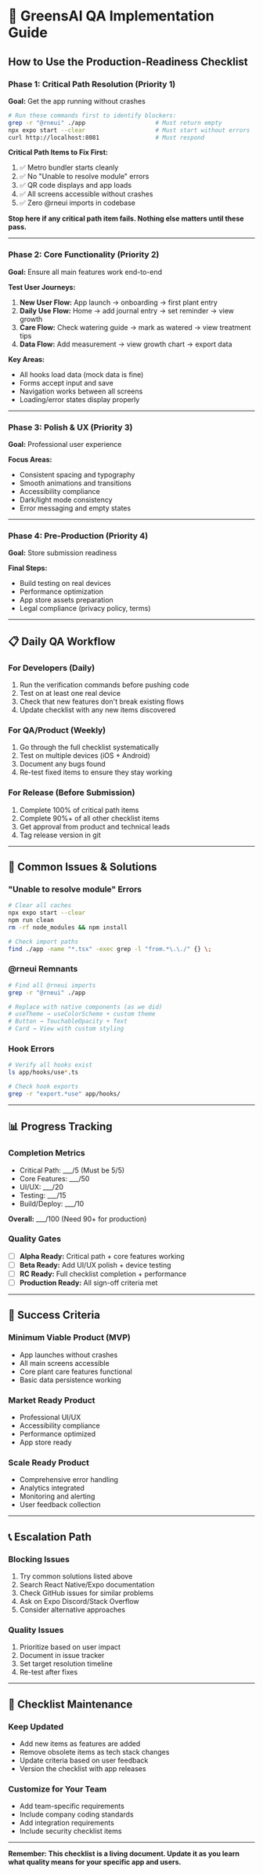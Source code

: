 # 🚀 **GreensAI QA Implementation Guide**

## How to Use the Production-Readiness Checklist

### **Phase 1: Critical Path Resolution (Priority 1)**

**Goal:** Get the app running without crashes

```bash
# Run these commands first to identify blockers:
grep -r "@rneui" ./app                    # Must return empty
npx expo start --clear                    # Must start without errors
curl http://localhost:8081                # Must respond
```

**Critical Path Items to Fix First:**
1. ✅ Metro bundler starts cleanly
2. ✅ No "Unable to resolve module" errors  
3. ✅ QR code displays and app loads
4. ✅ All screens accessible without crashes
5. ✅ Zero @rneui imports in codebase

**Stop here if any critical path item fails. Nothing else matters until these pass.**

---

### **Phase 2: Core Functionality (Priority 2)**

**Goal:** Ensure all main features work end-to-end

**Test User Journeys:**
1. **New User Flow:** App launch → onboarding → first plant entry
2. **Daily Use Flow:** Home → add journal entry → set reminder → view growth
3. **Care Flow:** Check watering guide → mark as watered → view treatment tips
4. **Data Flow:** Add measurement → view growth chart → export data

**Key Areas:**
- All hooks load data (mock data is fine)
- Forms accept input and save
- Navigation works between all screens
- Loading/error states display properly

---

### **Phase 3: Polish & UX (Priority 3)**

**Goal:** Professional user experience

**Focus Areas:**
- Consistent spacing and typography
- Smooth animations and transitions
- Accessibility compliance
- Dark/light mode consistency
- Error messaging and empty states

---

### **Phase 4: Pre-Production (Priority 4)**

**Goal:** Store submission readiness

**Final Steps:**
- Build testing on real devices
- Performance optimization
- App store assets preparation
- Legal compliance (privacy policy, terms)

---

## 📋 **Daily QA Workflow**

### **For Developers (Daily)**
1. Run the verification commands before pushing code
2. Test on at least one real device
3. Check that new features don't break existing flows
4. Update checklist with any new items discovered

### **For QA/Product (Weekly)**
1. Go through the full checklist systematically
2. Test on multiple devices (iOS + Android)
3. Document any bugs found
4. Re-test fixed items to ensure they stay working

### **For Release (Before Submission)**
1. Complete 100% of critical path items
2. Complete 90%+ of all other checklist items
3. Get approval from product and technical leads
4. Tag release version in git

---

## 🔧 **Common Issues & Solutions**

### **"Unable to resolve module" Errors**
```bash
# Clear all caches
npx expo start --clear
npm run clean
rm -rf node_modules && npm install

# Check import paths
find ./app -name "*.tsx" -exec grep -l "from.*\.\./" {} \;
```

### **@rneui Remnants**
```bash
# Find all @rneui imports
grep -r "@rneui" ./app

# Replace with native components (as we did)
# useTheme → useColorScheme + custom theme
# Button → TouchableOpacity + Text
# Card → View with custom styling
```

### **Hook Errors**
```bash
# Verify all hooks exist
ls app/hooks/use*.ts

# Check hook exports
grep -r "export.*use" app/hooks/
```

---

## 📊 **Progress Tracking**

### **Completion Metrics**
- Critical Path: ___/5 (Must be 5/5)
- Core Features: ___/50 
- UI/UX: ___/20
- Testing: ___/15
- Build/Deploy: ___/10

**Overall:** ___/100 (Need 90+ for production)

### **Quality Gates**
- [ ] **Alpha Ready:** Critical path + core features working
- [ ] **Beta Ready:** Add UI/UX polish + device testing  
- [ ] **RC Ready:** Full checklist completion + performance
- [ ] **Production Ready:** All sign-off criteria met

---

## 🎯 **Success Criteria**

### **Minimum Viable Product (MVP)**
- App launches without crashes
- All main screens accessible
- Core plant care features functional
- Basic data persistence working

### **Market Ready Product**
- Professional UI/UX
- Accessibility compliance
- Performance optimized
- App store ready

### **Scale Ready Product**
- Comprehensive error handling
- Analytics integrated
- Monitoring and alerting
- User feedback collection

---

## 📞 **Escalation Path**

### **Blocking Issues**
1. Try common solutions listed above
2. Search React Native/Expo documentation
3. Check GitHub issues for similar problems
4. Ask on Expo Discord/Stack Overflow
5. Consider alternative approaches

### **Quality Issues**
1. Prioritize based on user impact
2. Document in issue tracker
3. Set target resolution timeline
4. Re-test after fixes

---

## 🔄 **Checklist Maintenance**

### **Keep Updated**
- Add new items as features are added
- Remove obsolete items as tech stack changes
- Update criteria based on user feedback
- Version the checklist with app releases

### **Customize for Your Team**
- Add team-specific requirements
- Include company coding standards
- Add integration requirements
- Include security checklist items

---

**Remember: This checklist is a living document. Update it as you learn what quality means for your specific app and users.** 